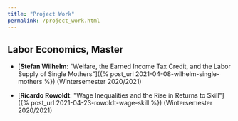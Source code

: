 ```yaml
---
title: "Project Work"
permalink: /project_work.html
---
```


## Labor Economics, Master
- [<b>Stefan Wilhelm</b>: "Welfare, the Earned Income Tax Credit, and the Labor Supply of Single Mothers"]({% post_url 2021-04-08-wilhelm-single-mothers %}) (Wintersemester 2020/2021)

- [<b>Ricardo Rowoldt</b>: "Wage Inequalities and the Rise in Returns to Skill"]({% post_url 2021-04-23-rowoldt-wage-skill %}) (Wintersemester 2020/2021)
